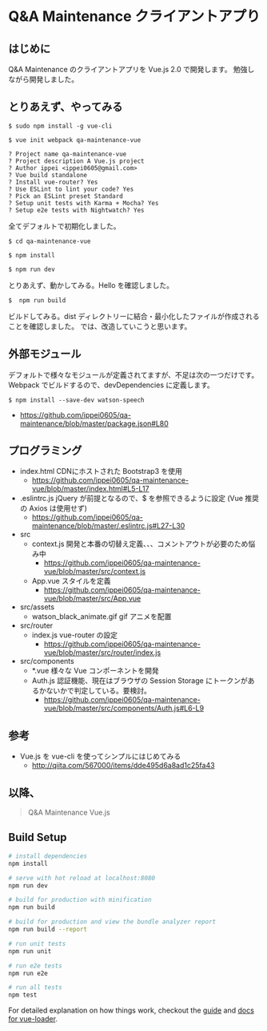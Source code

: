 # Q&A Maintenance クライアントアプり

## はじめに
Q&A Maintenance のクライアントアプリを Vue.js 2.0 で開発します。
勉強しながら開発しました。

## とりあえず、やってみる
```
$ sudo npm install -g vue-cli
```

```
$ vue init webpack qa-maintenance-vue

? Project name qa-maintenance-vue
? Project description A Vue.js project
? Author ippei <ippei0605@gmail.com>
? Vue build standalone
? Install vue-router? Yes
? Use ESLint to lint your code? Yes
? Pick an ESLint preset Standard
? Setup unit tests with Karma + Mocha? Yes
? Setup e2e tests with Nightwatch? Yes
```
全てデフォルトで初期化しました。

```
$ cd qa-maintenance-vue

```

```
$ npm install
```

```
$ npm run dev
```

とりあえず、動かしてみる。Hello を確認しました。


```
$  npm run build

```

ビルドしてみる。dist ディレクトリーに結合・最小化したファイルが作成されることを確認しました。
では、改造していこうと思います。

## 外部モジュール
デフォルトで様々なモジュールが定義されてますが、不足は次の一つだけです。 Webpack でビルドするので、devDependencies に定義します。
```
$ npm install --save-dev watson-speech
```
* https://github.com/ippei0605/qa-maintenance/blob/master/package.json#L80

## プログラミング
* index.html  CDNにホストされた Bootstrap3 を使用
  - https://github.com/ippei0605/qa-maintenance-vue/blob/master/index.html#L5-L17
* .eslintrc.js  jQuery が前提となるので、$ を参照できるように設定 (Vue 推奨の Axios は使用せず)
  - https://github.com/ippei0605/qa-maintenance/blob/master/.eslintrc.js#L27-L30
* src
  - context.js  開発と本番の切替え定義、、、コメントアウトが必要のため悩み中
      - https://github.com/ippei0605/qa-maintenance-vue/blob/master/src/context.js
  - App.vue   スタイルを定義
      - https://github.com/ippei0605/qa-maintenance-vue/blob/master/src/App.vue
* src/assets
  - watson_black_animate.gif  gif アニメを配置
* src/router
  - index.js  vue-router の設定
      - https://github.com/ippei0605/qa-maintenance-vue/blob/master/src/router/index.js
* src/components
  - *.vue     様々な Vue コンポーネントを開発
  - Auth.js   認証機能、現在はブラウザの Session Storage にトークンがあるかないかで判定している。要検討。
    - https://github.com/ippei0605/qa-maintenance-vue/blob/master/src/components/Auth.js#L6-L9
      
## 参考
* Vue.js を vue-cli を使ってシンプルにはじめてみる
  - http://qiita.com/567000/items/dde495d6a8ad1c25fa43

以降、
---


> Q&A Maintenance Vue.js

## Build Setup

``` bash
# install dependencies
npm install

# serve with hot reload at localhost:8080
npm run dev

# build for production with minification
npm run build

# build for production and view the bundle analyzer report
npm run build --report

# run unit tests
npm run unit

# run e2e tests
npm run e2e

# run all tests
npm test
```

For detailed explanation on how things work, checkout the [guide](http://vuejs-templates.github.io/webpack/) and [docs for vue-loader](http://vuejs.github.io/vue-loader).
